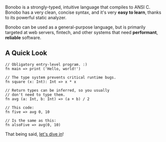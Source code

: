 Bonobo is a strongly-typed, intuitive language that compiles
to ANSI C. Bonobo has a very clean, concise syntax, and it's
very **easy to learn**, thanks to its powerful static analyzer.

Bonobo can be used as a general-purpose language, but is
primarily targeted at web servers, fintech, and other
systems that need **performant**, **reliable** software.

## A Quick Look

```bonobo
// Obligatory entry-level program. :)
fn main => print ('Hello, world!')

// The type system prevents critical runtime bugs.
fn square (x: Int): Int => x * x

// Return types can be inferred, so you usually
// don't need to type them.
fn avg (a: Int, b: Int) => (a + b) / 2

// This code:
fn five => avg 0, 10

// Is the same as this:
fn alsoFive => avg(0, 10)
```

That being said, [let's dive in](installing.md)!
